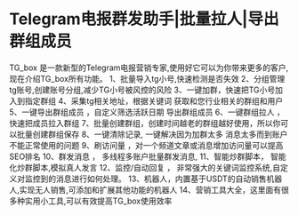 # Telegram电报群发助手|批量拉人|导出群组成员
TG_box 是一款新型的Telegram电报营销专家,使用好它可以为你带来更多的客户,现在介绍TG_box所有功能。
1、批量导入tg小号,快速检测是否失效
2、分组管理tg账号,创建账号分组,减少TG小号被风控的风险
3、一键加群，快速把TG小号加入到指定群组
4、采集tg相关地址，根据关键词 获取和您行业相关的群组和用户
5、一键导出群组成员 ，自定义筛选活跃日期 导出群组成员
6、一键群组拉人 ，快速把成员拉入群组
7、批量创建群组，创建时间越老的群组越好使用，所以你可以批量创建群组保存
8、一键清除记录, 一键解决因为加群太多 消息太多而到账户不能正常使用的问题
9、刷访问量 ，对一个频道文章或消息增加访问量可以提高SEO排名
10、群发消息 ， 多线程多账户批量群发消息,
11、智能炒群脚本， 智能化炒群脚本,模拟真人发言
12、监控/自动回复 ， 非常强大的关键词监控系统,自定义对监控到的消息进行如何处理。
13、机器人，内置基于USDT的自动销售机器人,实现无人销售,可添加和扩展其他功能的机器人
14、营销工具大全，这里面有很多种实用小工具,可以有效提高TG_box使用效率
